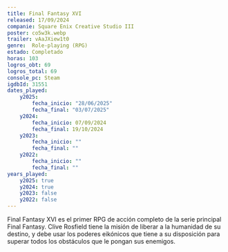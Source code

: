 ```yaml
---
title: Final Fantasy XVI
released: 17/09/2024
companie: Square Enix Creative Studio III
poster: co5w3k.webp
trailer: vAaJXiew1t0
genre:  Role-playing (RPG)
estado: Completado
horas: 103
logros_obt: 69
logros_total: 69
console_pc: Steam
igdbId: 31551
dates_played:
    y2025:
        fecha_inicio: "28/06/2025"
        fecha_final: "03/07/2025"
    y2024:
        fecha_inicio: 07/09/2024
        fecha_final: 19/10/2024
    y2023:
        fecha_inicio: ""
        fecha_final: ""
    y2022:
        fecha_inicio: ""
        fecha_final: ""
years_played:
    y2025: true
    y2024: true
    y2023: false
    y2022: false
---
```


Final Fantasy XVI es el primer RPG de acción completo de la serie principal Final Fantasy. Clive Rosfield tiene la misión de liberar a la humanidad de su destino, y debe usar los poderes eikónicos que tiene a su disposición para superar todos los obstáculos que le pongan sus enemigos.
